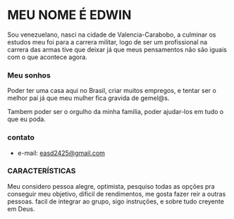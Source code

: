 # MEU NOME É EDWIN

Sou venezuelano, nasci na cidade de Valencia-Carabobo, a culminar os estudos meu foi para a carrera militar, logo de ser um profissional na carrera das armas tive que deixar já que meus pensamentos não são iguais com o que acontece agora.


### Meu sonhos

Poder ter uma casa aqui no Brasil, criar muitos empregos, e tentar ser o melhor paí já que meu mulher fica gravida de gemel@s.



Tambem poder ser o orgulho da minha família, poder ajudar-los em tudo o que eu poda.


### contato

- e-mail: easd2425@gmail.com



### CARACTERÍSTICAS

Meu considero pessoa alegre, optimista, pesquiso todas as opções pra conseguir meu objetivo, dificil de rendimentos, me gosta fazer reir a outras pessoas.
facil de integrar ao grupo, sigo instruções, e sobre tudo creyente em Deus.
```





